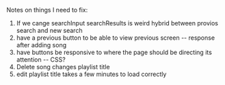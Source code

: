 Notes on things I need to fix: 
1. If we cange searchInput searchResults is weird hybrid between provios search and new search 
2. have a previous button to be able to view previous screen -- response after adding song
3. have buttons be responsive to where the page should be directing its attention -- CSS?
4. Delete song changes playlist title
5. edit playlist title takes a few minutes to load correctly
